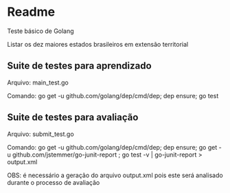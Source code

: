 # Readme

Teste básico de Golang

Listar os dez maiores estados brasileiros em extensão territorial

## Suite de testes para aprendizado

Arquivo: main_test.go

Comando: go get -u github.com/golang/dep/cmd/dep; dep ensure; go test

## Suite de testes para avaliação

Arquivo: submit_test.go

Comando: go get -u github.com/golang/dep/cmd/dep; dep ensure; go get -u github.com/jstemmer/go-junit-report ; go test -v | go-junit-report > output.xml

OBS: é necessário a geração do arquivo output.xml pois este será analisado durante o processo de avaliação

